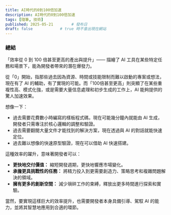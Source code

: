 ```yaml
---
title: AI時代的0到100倍加速
description: AI時代的0到100倍加速
tags: [隨筆, 技術]
published: 2025-05-21        # 發布日
draft: false            # true 時不會出現在網站
---
```

### 總結
「效率從 0 到 100 倍甚至更高的產出與提升」—— 描繪了 AI 工具在某些特定任務和場景下，能為開發者帶來的潛在爆發力。

從「0」開始，指那些過去因為資源、時間或技能限制而難以啟動的專案或想法，現在有了 AI 的輔助，有了實現的可能。而「100倍甚至更高」則突顯了在某些重複性高、模式化強，或是需要大量信息處理和初步生成的工作上，AI 能夠提供的驚人加速效果。

想像一下：

- 過去需要花費數小時編寫的樣板程式碼，現在可能幾分鐘內就能由 AI 生成，開發者只需專注於核心邏輯的調整和驗證。
- 過去需要翻閱大量文件才能找到的解決方案，現在透過與 AI 的對話就能快速定位。
- 過去難以想像的快速原型驗證，現在可以借助 AI 快速搭建。

這種效率的躍升，意味著開發者可以：

- **更快地交付價值：** 縮短開發週期，更快地響應市場變化。
- **承擔更具挑戰性的任務：** 將精力投入到更需要創造力、策略思考和複雜問題解決的領域。
- **擁有更多的創新空間：** 減少瑣碎工作的束縛，釋放出更多時間進行探索和實驗。

當然，要實現這樣巨大的效率提升，也需要開發者本身具備引導、駕馭 AI 的能力，並將其智慧地應用到合適的環節。